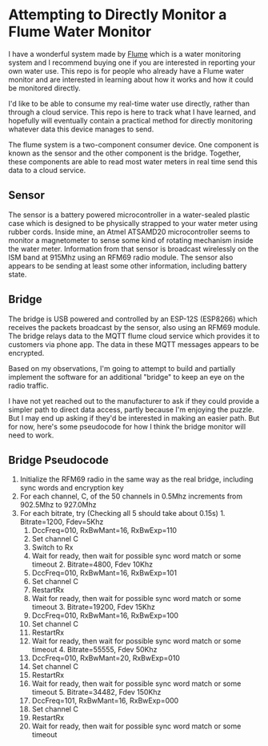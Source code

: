 # Attempting to Directly Monitor a Flume Water Monitor

I have a wonderful system made by [Flume](https://flumewater.com/) which is a
water monitoring system and I recommend buying one if you are interested in
reporting your own water use. This repo is for people who already have a Flume
water monitor and are interested in learning about how it works and how it
could be monitored directly.

I'd like to be able to consume my real-time water use directly, rather than
through a cloud service. This repo is here to track what I have learned, and
hopefully will eventually contain a practical method for directly monitoring
whatever data this device manages to send.

The flume system is a two-component consumer device. One component is known as
the sensor and the other component is the bridge. Together, these components
are able to read most water meters in real time send this data to a cloud
service.

## Sensor

The sensor is a battery powered microcontroller in a water-sealed plastic case
which is designed to be physically strapped to your water meter using rubber
cords. Inside mine, an Atmel ATSAMD20 microcontroller seems to monitor a
magnetometer to sense some kind of rotating mechanism inside the water meter.
Information from that sensor is broadcast wirelessly on the ISM band at 915Mhz
using an RFM69 radio module. The sensor also appears to be sending at least
some other information, including battery state.

## Bridge

The bridge is USB powered and controlled by an ESP-12S (ESP8266) which receives
the packets broadcast by the sensor, also using an RFM69 module. The bridge
relays data to the MQTT flume cloud service which provides it to customers via
phone app. The data in these MQTT messages appears to be encrypted.

Based on my observations, I'm going to attempt to build and partially implement
the software for an additional "bridge" to keep an eye on the radio traffic.

I have not yet reached out to the manufacturer to ask if they could provide a
simpler path to direct data access, partly because I'm enjoying the puzzle. But
I may end up asking if they'd be interested in making an easier path. But for
now, here's some pseudocode for how I think the bridge monitor will need to
work.

## Bridge Pseudocode

1. Initialize the RFM69 radio in the same way as the real bridge, including
   sync words and encryption key
2. For each channel, C, of the 50 channels in 0.5Mhz increments from 902.5Mhz to 927.0Mhz
  1. For each bitrate, try (Checking all 5 should take about 0.15s)
    1. Bitrate=1200, Fdev=5Khz
      1. DccFreq=010, RxBwMant=16, RxBwExp=110
      2. Set channel C
      3. Switch to Rx
      4. Wait for ready, then wait for possible sync word match or some timeout
    2. Bitrate=4800, Fdev 10Khz
      1. DccFreq=010, RxBwMant=16, RxBwExp=101
      2. Set channel C
      3. RestartRx
      4. Wait for ready, then wait for possible sync word match or some timeout
    3. Bitrate=19200, Fdev 15Khz
      1. DccFreq=010, RxBwMant=16, RxBwExp=100
      2. Set channel C
      3. RestartRx
      4. Wait for ready, then wait for possible sync word match or some timeout
    4. Bitrate=55555, Fdev 50Khz
      1. DccFreq=010, RxBwMant=20, RxBwExp=010
      2. Set channel C
      3. RestartRx
      4. Wait for ready, then wait for possible sync word match or some timeout
    5. Bitrate=34482, Fdev 150Khz
      1. DccFreq=101, RxBwMant=16, RxBwExp=000
      1. Set channel C
      2. RestartRx
      3. Wait for ready, then wait for possible sync word match or some timeout
